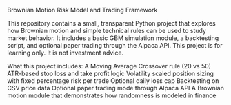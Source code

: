Brownian Motion Risk Model and Trading Framework

This repository contains a small, transparent Python project that explores how Brownian motion and simple technical rules can be used to study market behavior. It includes a basic GBM simulation module, a backtesting script, and optional paper trading through the Alpaca API. This project is for learning only. It is not investment advice.

What this project includes:
	A Moving Average Crossover rule (20 vs 50)
	ATR-based stop loss and take profit logic
	Volatility scaled position sizing with fixed percentage risk per trade
	Optional daily loss cap
	Backtesting on CSV price data
	Optional paper trading mode through Alpaca API
	A Brownian motion module that demonstrates how randomness is modeled in finance

